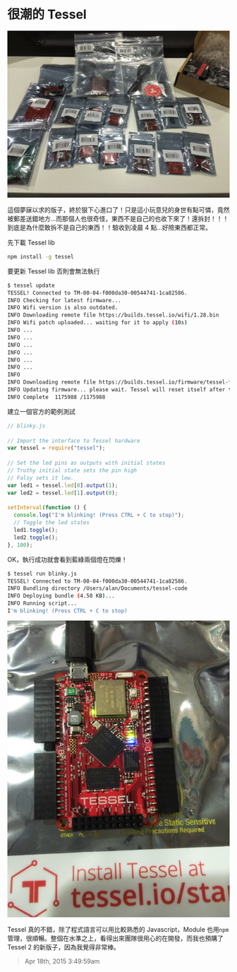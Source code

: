# 很潮的 Tessel

![Tessel](/assets/tessel/hen_chao_de_tessel/IMG_2305.JPG)

這個夢寐以求的版子，終於狠下心進口了！只是這小玩意兒的身世有點可憐，竟然被郵差送錯地方...而那個人也很奇怪，東西不是自己的也收下來了！還拆封！！！到底是為什麼敢拆不是自己的東西！！驗收到凌晨 4 點...好險東西都正常。

先下載 Tessel lib

```bash
npm install -g tessel
```

要更新 Tessel lib 否則會無法執行

```bash
$ tessel update
TESSEL! Connected to TM-00-04-f000da30-00544741-1ca82586.
INFO Checking for latest firmware...
INFO Wifi version is also outdated.
INFO Downloading remote file https://builds.tessel.io/wifi/1.28.bin
INFO Wifi patch uploaded... waiting for it to apply (10s)
INFO ...
INFO ...
INFO ...
INFO ...
INFO ...
INFO ...
INFO
INFO Downloading remote file https://builds.tessel.io/firmware/tessel-firmware-current.bin
INFO Updating firmware... please wait. Tessel will reset itself after the update
INFO Complete  1175988 /1175988
```

建立一個官方的範例測試

```js
// blinky.js

// Import the interface to Tessel hardware
var tessel = require("tessel");

// Set the led pins as outputs with initial states
// Truthy initial state sets the pin high
// Falsy sets it low.
var led1 = tessel.led[0].output(1);
var led2 = tessel.led[1].output(0);

setInterval(function () {
  console.log("I'm blinking! (Press CTRL + C to stop)");
  // Toggle the led states
  led1.toggle();
  led2.toggle();
}, 100);
```

OK，執行成功就會看到藍綠兩個燈在閃爍！

```bash
$ tessel run blinky.js
TESSEL! Connected to TM-00-04-f000da30-00544741-1ca82586.
INFO Bundling directory /Users/alan/Documents/tessel-code
INFO Deploying bundle (4.50 KB)...
INFO Running script...
I'm blinking! (Press CTRL + C to stop)
```

![example](/assets/tessel/hen_chao_de_tessel/IMG_2308.JPG)

Tessel 真的不錯，除了程式語言可以用比較熟悉的 Javascript，Module 也用`npm`管理，很順暢。整個在水準之上，看得出來團隊很用心的在開發，而我也預購了 Tessel 2 的新版子，因為我覺得非常棒。

> Apr 18th, 2015 3:49:59am

